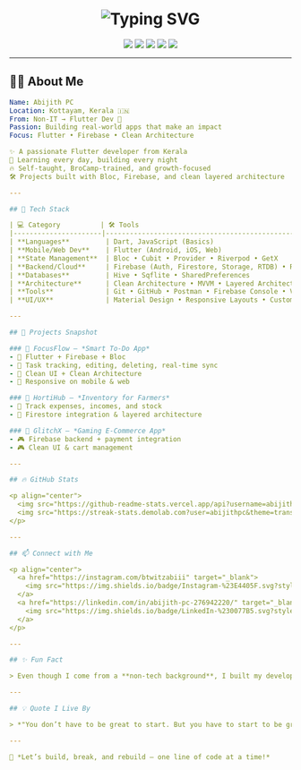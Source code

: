 <!-- HEADER -->
<h1 align="center">
  <img src="https://readme-typing-svg.demolab.com?font=Fira+Code&size=28&duration=2500&pause=1000&center=true&vCenter=true&width=600&lines=Hey+there!+I'm+Abijith+PC+👋;Flutter+Developer+from+Kerala!;Welcome+to+my+GitHub+💻" alt="Typing SVG" />
</h1>

<p align="center">
  <img src="https://img.shields.io/badge/Flutter-02569B?style=for-the-badge&logo=flutter&logoColor=white"/>
  <img src="https://img.shields.io/badge/Firebase-ffca28?style=for-the-badge&logo=firebase&logoColor=black"/>
  <img src="https://img.shields.io/badge/Dart-0175C2?style=for-the-badge&logo=dart&logoColor=white"/>
  <img src="https://img.shields.io/badge/Bloc-%23007ACC.svg?style=for-the-badge&logo=redux&logoColor=white"/>
  <img src="https://img.shields.io/badge/GitHub-100000?style=for-the-badge&logo=github&logoColor=white"/>
</p>

---

## 🧑‍💻 About Me

```yaml
Name: Abijith PC
Location: Kottayam, Kerala 🇮🇳
From: Non-IT → Flutter Dev 🚀
Passion: Building real-world apps that make an impact
Focus: Flutter • Firebase • Clean Architecture

✨ A passionate Flutter developer from Kerala  
🌱 Learning every day, building every night  
🔥 Self-taught, BroCamp-trained, and growth-focused  
🛠️ Projects built with Bloc, Firebase, and clean layered architecture

---

## 💼 Tech Stack

| 💻 Category          | 🛠️ Tools                                                                            |
|----------------------|-------------------------------------------------------------------------------------|
| **Languages**         | Dart, JavaScript (Basics)                                                          |
| **Mobile/Web Dev**    | Flutter (Android, iOS, Web)                                                        |
| **State Management**  | Bloc • Cubit • Provider • Riverpod • GetX                                          |
| **Backend/Cloud**     | Firebase (Auth, Firestore, Storage, RTDB) • REST APIs                              |
| **Databases**         | Hive • Sqflite • SharedPreferences                                                 |
| **Architecture**      | Clean Architecture • MVVM • Layered Architecture                                   |
| **Tools**             | Git • GitHub • Postman • Firebase Console • VS Code • Android Studio               |
| **UI/UX**             | Material Design • Responsive Layouts • Custom Widgets                              |

---

## 📱 Projects Snapshot

### 🔹 FocusFlow — *Smart To-Do App*
- 📌 Flutter + Firebase + Bloc  
- 📌 Task tracking, editing, deleting, real-time sync  
- 📌 Clean UI + Clean Architecture  
- 📌 Responsive on mobile & web  

### 🔹 HortiHub — *Inventory for Farmers*
- 🌾 Track expenses, incomes, and stock  
- 🌾 Firestore integration & layered architecture  

### 🔹 GlitchX — *Gaming E-Commerce App*
- 🎮 Firebase backend + payment integration  
- 🎮 Clean UI & cart management  

---

## 🔥 GitHub Stats

<p align="center">
  <img src="https://github-readme-stats.vercel.app/api?username=abijithpc&show_icons=true&theme=transparent&hide_border=false" height="150px"/>
  <img src="https://streak-stats.demolab.com?user=abijithpc&theme=transparent&hide_border=false" height="150px"/>
</p>

---

## 📫 Connect with Me

<p align="center">
  <a href="https://instagram.com/btwitzabiii" target="_blank">
    <img src="https://img.shields.io/badge/Instagram-%23E4405F.svg?style=for-the-badge&logo=instagram&logoColor=white"/>
  </a>
  <a href="https://linkedin.com/in/abijith-pc-276942220/" target="_blank">
    <img src="https://img.shields.io/badge/LinkedIn-%230077B5.svg?style=for-the-badge&logo=linkedin&logoColor=white"/>
  </a>
</p>

---

## ✨ Fun Fact

> Even though I come from a **non-tech background**, I built my developer journey with **consistency, late-night coding**, and a deep love for solving problems.

---

## 💡 Quote I Live By

> *"You don’t have to be great to start. But you have to start to be great."*

---

🎯 *Let’s build, break, and rebuild — one line of code at a time!*
